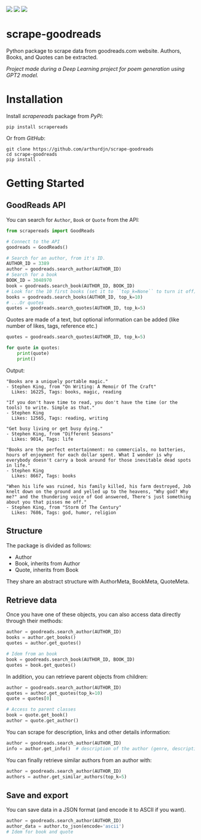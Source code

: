 [![](https://img.shields.io/readthedocs/scrape-goodreads)](https://scrapereads.readthedocs.io/en/latest/)
[![](https://img.shields.io/pypi/v/scrapereads)](https://pypi.org/project/scrapereads/)
![](https://img.shields.io/pypi/status/scrapereads)


# scrape-goodreads
Python package to scrape data from goodreads.com website. Authors, Books, and Quotes can be extracted.

*Project made during a Deep Learning project for poem generation using GPT2 model.*


# Installation

Install *scrapereads* package from *PyPi*:

```
pip install scrapereads
```

Or from *GitHub*:

```
git clone https://github.com/arthurdjn/scrape-goodreads
cd scrape-goodreads
pip install .
```

# Getting Started

## GoodReads API

You can search for ``Author``, ``Book`` or ``Quote`` from the API:

```python
from scrapereads import GoodReads

# Connect to the API
goodreads = GoodReads()

# Search for an author, from it's ID.
AUTHOR_ID = 3389
author = goodreads.search_author(AUTHOR_ID)
# Search for a book
BOOK_ID = 3048970
book = goodreads.search_book(AUTHOR_ID, BOOK_ID)
# Look for the 10 first books (set it to ``top_k=None`` to turn it off)
books = goodreads.search_books(AUTHOR_ID, top_k=10)
# ...Or quotes
quotes = goodreads.search_quotes(AUTHOR_ID, top_k=5)
```

Quotes are made of a text, but optional information can be added (like number of likes, tags,
reference etc.)

```python
quotes = goodreads.search_quotes(AUTHOR_ID, top_k=5)

for quote in quotes:
    print(quote)
    print()
```
Output:
```pycon
"Books are a uniquely portable magic."
- Stephen King, from "On Writing: A Memoir Of The Craft"
  Likes: 16225, Tags: books, magic, reading

"If you don't have time to read, you don't have the time (or the tools) to write. Simple as that."
- Stephen King
  Likes: 12565, Tags: reading, writing

"Get busy living or get busy dying."
- Stephen King, from "Different Seasons"
  Likes: 9014, Tags: life

"Books are the perfect entertainment: no commercials, no batteries, hours of enjoyment for each dollar spent. What I wonder is why everybody doesn't carry a book around for those inevitable dead spots in life."
- Stephen King
  Likes: 8667, Tags: books

"When his life was ruined, his family killed, his farm destroyed, Job knelt down on the ground and yelled up to the heavens, "Why god? Why me?" and the thundering voice of God answered, There's just something about you that pisses me off."
- Stephen King, from "Storm Of The Century"
  Likes: 7686, Tags: god, humor, religion
```

## Structure

The package is divided as follows:

* Author
* Book, inherits from Author
* Quote, inherits from Book

They share an abstract structure with AuthorMeta, BookMeta, QuoteMeta.

## Retrieve data


Once you have one of these objects, you can also access data directly through their methods:

```python
author = goodreads.search_author(AUTHOR_ID)
books = author.get_books()
quotes = author.get_quotes()

# Idem from an book
book = goodreads.search_book(AUTHOR_ID, BOOK_ID)
quotes = book.get_quotes()
```


In addition, you can retrieve parent objects from children:

```python
author = goodreads.search_author(AUTHOR_ID)
quotes = author.get_quotes(top_k=10)
quote = quotes[0]

# Access to parent classes
book = quote.get_book()
author = quote.get_author()
```

You can scrape for description, links and other details information:

```python
author = goodreads.search_author(AUTHOR_ID)
info = author.get_info()  # description of the author (genre, description, references etc.)
```

You can finally retrieve similar authors from an author with:

```python
author = goodreads.search_author(AUTHOR_ID)
authors = author.get_similar_authors(top_k=5)
```

## Save and export

You can save data in a JSON format (and encode it to ASCII if you want).

```python
author = goodreads.search_author(AUTHOR_ID)
author_data = author.to_json(encode='ascii')
# Idem for book and quote
```

